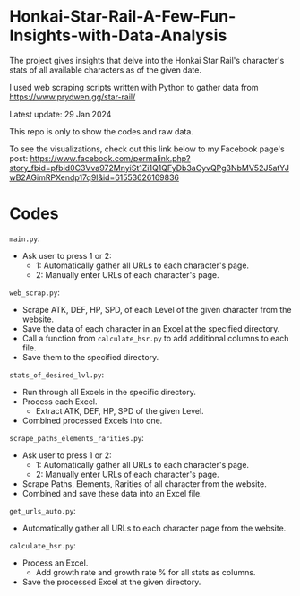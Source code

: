 # Honkai-Star-Rail-A-Few-Fun-Insights-with-Data-Analysis
The project gives insights that delve into the Honkai Star Rail's character's stats of all available characters as of the given date.

I used web scraping scripts written with Python to gather data from https://www.prydwen.gg/star-rail/

Latest update: 29 Jan 2024

This repo is only to show the codes and raw data.

To see the visualizations, check out this link below to my Facebook page's post:
https://www.facebook.com/permalink.php?story_fbid=pfbid0C3Vva972MnyiSt1Zi1Q1QFyDb3aCyvQPg3NbMV52J5atYJwB2AGimRPXendp17q9l&id=61553626169836

# Codes

```main.py```:

- Ask user to press 1 or 2:
  - 1: Automatically gather all URLs to each character's page.
  - 2: Manually enter URLs of each character's page.

```web_scrap.py```:
- Scrape ATK, DEF, HP, SPD, of each Level of the given character from the website.
- Save the data of each character in an Excel at the specified directory.
- Call a function from ```calculate_hsr.py``` to add additional columns to each file.
- Save them to the specified directory.

```stats_of_desired_lvl.py```:
- Run through all Excels in the specific directory.
- Process each Excel.
  - Extract ATK, DEF, HP, SPD of the given Level.
- Combined processed Excels into one.       
   
```scrape_paths_elements_rarities.py```:
- Ask user to press 1 or 2:
  - 1: Automatically gather all URLs to each character's page.
  - 2: Manually enter URLs of each character's page.
- Scrape Paths, Elements, Rarities of all character from the website.
- Combined and save these data into an Excel file.

```get_urls_auto.py```:
- Automatically gather all URLs to each character page from the website.

```calculate_hsr.py```:
- Process an Excel.
  - Add growth rate and growth rate % for all stats as columns.
- Save the processed Excel at the given directory.